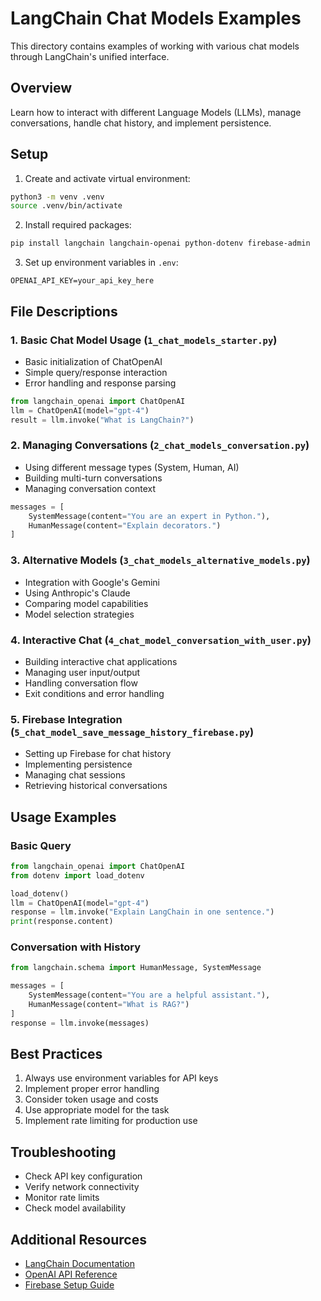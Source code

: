 # LangChain Chat Models Examples

This directory contains examples of working with various chat models through LangChain's unified interface.

## Overview
Learn how to interact with different Language Models (LLMs), manage conversations, handle chat history, and implement persistence.

## Setup
1. Create and activate virtual environment:
```bash
python3 -m venv .venv
source .venv/bin/activate
```

2. Install required packages:
```bash
pip install langchain langchain-openai python-dotenv firebase-admin
```

3. Set up environment variables in `.env`:
```plaintext
OPENAI_API_KEY=your_api_key_here
```

## File Descriptions

### 1. Basic Chat Model Usage (`1_chat_models_starter.py`)
- Basic initialization of ChatOpenAI
- Simple query/response interaction
- Error handling and response parsing
```python
from langchain_openai import ChatOpenAI
llm = ChatOpenAI(model="gpt-4")
result = llm.invoke("What is LangChain?")
```

### 2. Managing Conversations (`2_chat_models_conversation.py`)
- Using different message types (System, Human, AI)
- Building multi-turn conversations
- Managing conversation context
```python
messages = [
    SystemMessage(content="You are an expert in Python."),
    HumanMessage(content="Explain decorators.")
]
```

### 3. Alternative Models (`3_chat_models_alternative_models.py`)
- Integration with Google's Gemini
- Using Anthropic's Claude
- Comparing model capabilities
- Model selection strategies

### 4. Interactive Chat (`4_chat_model_conversation_with_user.py`)
- Building interactive chat applications
- Managing user input/output
- Handling conversation flow
- Exit conditions and error handling

### 5. Firebase Integration (`5_chat_model_save_message_history_firebase.py`)
- Setting up Firebase for chat history
- Implementing persistence
- Managing chat sessions
- Retrieving historical conversations

## Usage Examples

### Basic Query
```python
from langchain_openai import ChatOpenAI
from dotenv import load_dotenv

load_dotenv()
llm = ChatOpenAI(model="gpt-4")
response = llm.invoke("Explain LangChain in one sentence.")
print(response.content)
```

### Conversation with History
```python
from langchain.schema import HumanMessage, SystemMessage

messages = [
    SystemMessage(content="You are a helpful assistant."),
    HumanMessage(content="What is RAG?")
]
response = llm.invoke(messages)
```

## Best Practices
1. Always use environment variables for API keys
2. Implement proper error handling
3. Consider token usage and costs
4. Use appropriate model for the task
5. Implement rate limiting for production use

## Troubleshooting
- Check API key configuration
- Verify network connectivity
- Monitor rate limits
- Check model availability

## Additional Resources
- [LangChain Documentation](https://python.langchain.com/docs/get_started/introduction.html)
- [OpenAI API Reference](https://platform.openai.com/docs/api-reference)
- [Firebase Setup Guide](https://firebase.google.com/docs/web/setup)